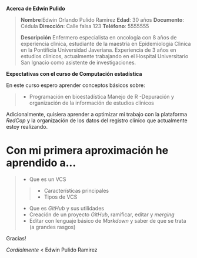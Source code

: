 **Acerca de Edwin Pulido**
>
> **Nombre**:Edwin Orlando Pulido Ramirez
> **Edad**: 30 años
> **Documento**: Cédula 
> **Dirección**: Calle falsa 123
> **Teléfono**: 5555555
>
>**Descripción**
Enfermero especialista en oncología con 8 años de experiencia clìnica,  estudiante de la maestría en Epidemiologìa Clìnica en la Pontificia Universidad Javeriana.   Experiencia de 3 años en estudios clínicos, actualmente trabajando en el Hospital  Universitario San Ignacio como asistente de investigaciones.
>
**Expectativas con el curso de  Computación estadística**
>
En este curso espero aprender conceptos básicos sobre: 
>- Programación en bioestadística
> Manejo de R
>-Depuración y organización  de la información de estudios clínicos 
>
Adicionalmente, quisiera aprender a optimizar mi trabajo con la plataforma *RedCap* y la organización de los datos del registro clínico que actualmente estoy realizando. 
>
# Con mi primera aproximación  he aprendido a...
>
> - Que es un VCS
>> - Características principales
>> - Tipos de VCS
> - Que es *GitHub* y sus utilidades
> - Creación de un proyecto *GitHub*, ramificar, editar y *merging*
> - Editar con lenguaje  básico de *Markdown* y saber de que se trata (a grandes rasgos)
>
Gracias!
>
*Cordialmente*
<  Edwin Pulido Ramirez
